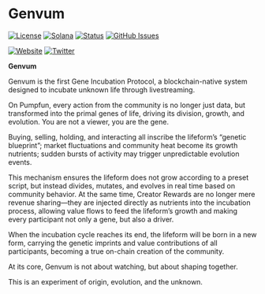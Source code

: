 # Genvum

[![License](https://img.shields.io/badge/License-MIT-blue.svg)](https://opensource.org/licenses/MIT)
[![Solana](https://img.shields.io/badge/Solana-Web3-green.svg)](https://solana.com/)
[![Status](https://img.shields.io/badge/Status-In%20Development-orange.svg)]()
[![GitHub Issues](https://img.shields.io/github/issues/yourusername/ontora-ai.svg)](https://github.com/yourusername/ontora-ai/issues)

[![Website](https://img.shields.io/badge/Website-Genvum-blue?logo=google-chrome)](https://genvum.com/)
[![Twitter](https://img.shields.io/badge/Twitter-Genvum-blue?logo=twitter)](https://x.com/Genvumtech)

**Genvum** 

Genvum is the first Gene Incubation Protocol, a blockchain-native system designed to incubate unknown life through livestreaming.

On Pumpfun, every action from the community is no longer just data, but transformed into the primal genes of life, driving its division, growth, and evolution. You are not a viewer, you are the gene.

Buying, selling, holding, and interacting all inscribe the lifeform’s “genetic blueprint”; market fluctuations and community heat become its growth nutrients; sudden bursts of activity may trigger unpredictable evolution events.

This mechanism ensures the lifeform does not grow according to a preset script, but instead divides, mutates, and evolves in real time based on community behavior. At the same time, Creator Rewards are no longer mere revenue sharing—they are injected directly as nutrients into the incubation process, allowing value flows to feed the lifeform’s growth and making every participant not only a gene, but also a driver.

When the incubation cycle reaches its end, the lifeform will be born in a new form, carrying the genetic imprints and value contributions of all participants, becoming a true on-chain creation of the community.

At its core, Genvum is not about watching, but about shaping together.

This is an experiment of origin, evolution, and the unknown.
